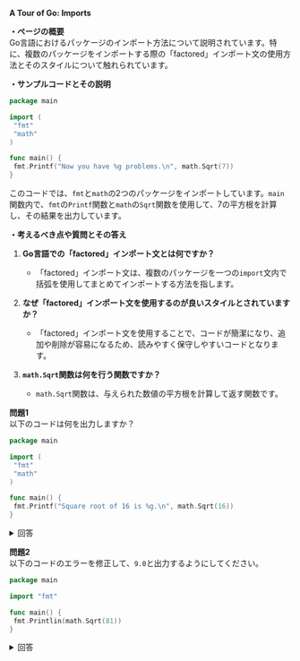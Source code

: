 **A Tour of Go: Imports**

**・ページの概要**  
Go言語におけるパッケージのインポート方法について説明されています。特に、複数のパッケージをインポートする際の「factored」インポート文の使用方法とそのスタイルについて触れられています。

**・サンプルコードとその説明**  
```go
package main

import (
 "fmt"
 "math"
)

func main() {
 fmt.Printf("Now you have %g problems.\n", math.Sqrt(7))
}
```
このコードでは、`fmt`と`math`の2つのパッケージをインポートしています。`main`関数内で、`fmt`の`Printf`関数と`math`の`Sqrt`関数を使用して、7の平方根を計算し、その結果を出力しています。

**・考えるべき点や質問とその答え**  
1. **Go言語での「factored」インポート文とは何ですか？**  
   - 「factored」インポート文は、複数のパッケージを一つの`import`文内で括弧を使用してまとめてインポートする方法を指します。

2. **なぜ「factored」インポート文を使用するのが良いスタイルとされていますか？**  
   - 「factored」インポート文を使用することで、コードが簡潔になり、追加や削除が容易になるため、読みやすく保守しやすいコードとなります。

3. **`math.Sqrt`関数は何を行う関数ですか？**  
   - `math.Sqrt`関数は、与えられた数値の平方根を計算して返す関数です。

**問題1**  
以下のコードは何を出力しますか？
```go
package main

import (
 "fmt"
 "math"
)

func main() {
 fmt.Printf("Square root of 16 is %g.\n", math.Sqrt(16))
}
```
<details>
  <summary>回答</summary>

出力: `Square root of 16 is 4.`

解説: `math.Sqrt(16)`は、16の平方根を計算するため、結果は4となります。

</details>

**問題2**  
以下のコードのエラーを修正して、`9.0`と出力するようにしてください。
```go
package main

import "fmt"

func main() {
 fmt.Printlin(math.Sqrt(81))
}
```
<details>
  <summary>回答</summary>

修正後のコード:
```go
package main

import (
 "fmt"
 "math"
)

func main() {
 fmt.Println(math.Sqrt(81))
}
```

解説: `Printlin`という関数は存在しないため、正しくは`Println`と記述する必要があります。また、`math`パッケージもインポートする必要があります。

</details>
